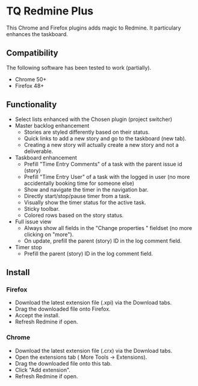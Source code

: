 # TQ Redmine Plus

This Chrome and Firefox plugins adds magic to Redmine. It particulary enhances the taskboard.

## Compatibility

The following software has been tested to work (partially).

- Chrome 50+
- Firefox 48+

## Functionality 

- Select lists enhanced with the Chosen plugin (project switcher)
- Master backlog enhancement
    - Stories are styled differently based on their status.
    - Quick links to add a new story and go to the taskboard (new tab).
    - Creating a new story will actually create a new story and not a deliverable.
- Taskboard enhancement
    - Prefill "Time Entry Comments" of a task with the parent issue id (story)
    - Prefill "Time Entry User" of a task with the logged in user (no more accidentally booking time for someone else)
    - Show and navigate the timer in the navigation bar.
    - Directly start/stop/pause timer from a task.
    - Visually show the timer status for the active task.
    - Sticky toolbar.
    - Colored rows based on the story status.
- Full issue view
    - Always show all fields in the "Change properties " fieldset (no more clicking on "more").
    - On update, prefill the parent (story) ID in the log comment field.
- Timer stop
    - Prefill the parent (story) ID in the log comment field.

## Install

### Firefox

- Download the latest extension file (.xpi) via the Download tabs.
- Drag the downloaded file onto Firefox.
- Accept the install.
- Refresh Redmine if open.

### Chrome

- Download the latest extension file (.crx) via the Download tabs.
- Open the extensions tab ( More Tools -> Extensions).
- Drag the downloaded file onto this tab.
- Click "Add extension".
- Refresh Redmine if open.
